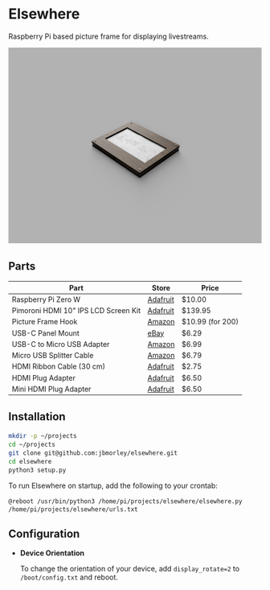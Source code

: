 # Elsewhere

Raspberry Pi based picture frame for displaying livestreams.

![Render](images/render.png)

## Parts

| **Part**                             | **Store**                                               | **Price**         |
| ------------------------------------ | ------------------------------------------------------- | ----------------- |
| Raspberry Pi Zero W                  | [Adafruit](https://www.adafruit.com/product/3400)       | $10.00            |
| Pimoroni HDMI 10" IPS LCD Screen Kit | [Adafruit](https://www.adafruit.com/product/4337)       | $139.95           |
| Picture Frame Hook                   | [Amazon](https://www.amazon.com/gp/product/B07GLCXVZZ/) | $10.99 (for 200)  |
| USB-C Panel Mount                    | [eBay](https://www.ebay.com/itm/143134180140)           | $6.29             |
| USB-C to Micro USB Adapter           | [Amazon](https://www.amazon.com/gp/product/B07GH5KJH2/) | $6.99             |
| Micro USB Splitter Cable             | [Amazon](https://www.amazon.com/gp/product/B017OPOG58/) | $6.79             |
| HDMI Ribbon Cable (30 cm)            | [Adafruit](https://www.adafruit.com/product/3562)       | $2.75             |
| HDMI Plug Adapter                    | [Adafruit](https://www.adafruit.com/product/3548)       | $6.50             |
| Mini HDMI Plug Adapter               | [Adafruit](https://www.adafruit.com/product/3552)       | $6.50             |

## Installation

```bash
mkdir -p ~/projects
cd ~/projects
git clone git@github.com:jbmorley/elsewhere.git
cd elsewhere
python3 setup.py
```

To run Elsewhere on startup, add the following to your crontab:

```
@reboot /usr/bin/python3 /home/pi/projects/elsewhere/elsewhere.py /home/pi/projects/elsewhere/urls.txt
```

## Configuration

- **Device Orientation**

  To change the orientation of your device, add `display_rotate=2` to `/boot/config.txt` and reboot.
